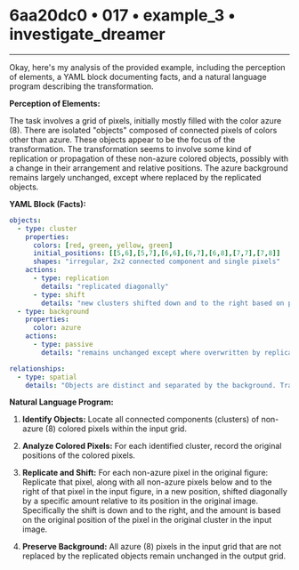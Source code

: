 # 6aa20dc0 • 017 • example_3 • investigate_dreamer

---
Okay, here's my analysis of the provided example, including the perception of elements, a YAML block documenting facts, and a natural language program describing the transformation.

**Perception of Elements:**

The task involves a grid of pixels, initially mostly filled with the color azure (8).  There are isolated "objects" composed of connected pixels of colors other than azure. These objects appear to be the focus of the transformation. The transformation seems to involve some kind of replication or propagation of these non-azure colored objects, possibly with a change in their arrangement and relative positions. The azure background remains largely unchanged, except where replaced by the replicated objects.

**YAML Block (Facts):**



```yaml
objects:
  - type: cluster
    properties:
      colors: [red, green, yellow, green]
      initial_positions: [[5,6],[5,7],[6,6],[6,7],[6,8],[7,7],[7,8]]
      shapes: "irregular, 2x2 connected component and single pixels"
    actions:
      - type: replication
        details: "replicated diagonally"
      - type: shift
        details: "new clusters shifted down and to the right based on position of original colored pixels in original cluster"
  - type: background
    properties:
      color: azure
    actions:
      - type: passive
        details: "remains unchanged except where overwritten by replicated clusters"

relationships:
  - type: spatial
    details: "Objects are distinct and separated by the background. Transformation involves a change in the relative positions of the object's colored pixels."
```



**Natural Language Program:**

1.  **Identify Objects:** Locate all connected components (clusters) of non-azure (8) colored pixels within the input grid.

2.  **Analyze Colored Pixels:** For each identified cluster, record the original positions of the colored pixels.

3.  **Replicate and Shift:**
     For each non-azure pixel in the original figure:
          Replicate that pixel, along with all non-azure pixels below and to the
		  right of that pixel in the input figure, in a new position, shifted
		  diagonally by a specific amount relative to its position in the original image. Specifically the
		  shift is down and to the right, and the amount is based on the original position
		  of the pixel in the original cluster in the input image.

4.  **Preserve Background:**  All azure (8) pixels in the input grid that are not replaced by the replicated objects remain unchanged in the output grid.

